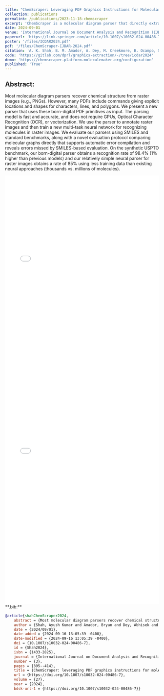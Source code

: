 ```yaml
---
title: "ChemScraper: Leveraging PDF Graphics Instructions for Molecular Diagram Parsing"
collection: publications
permalink: /publications/2023-11-18-chemscraper
excerpt: 'ChemScraper is a molecular diagram parser that directly extracts characters and graphical elements from PDFs without using OCR or GPUs. The extracted data is used for training neural models for molecular recognition in raster images.'
date: 2024-09-01
venue: 'International Journal on Document Analysis and Recognition (IJDAR)'
paperurl: 'https://link.springer.com/article/10.1007/s10032-024-00486-7'
poster: '/files/ICDAR2024.pdf'
pdf: '/files/ChemScraper-IJDAR-2024.pdf'
citation: 'A. K. Shah, B. M. Amador, A. Dey, M. Creekmore, B. Ocampo, S. Denmark, and R. Zanibbi, “ChemScraper: Leveraging PDF Graphics Instructions for Molecular Diagram Parsing,” in Document Analysis and Recognition (Journal) - IJDAR 2024, vol. 27, Sep. 2024, pp. 395-414, doi: 10.1007/s10032-024-00486-7.'
code: 'https://gitlab.com/dprl/graphics-extraction/-/tree/icdar2024'
demo: 'https://chemscraper.platform.moleculemaker.org/configuration'
published: 'True'
---
```


## Abstract:
Most molecular diagram parsers recover chemical structure from raster images
(e.g., PNGs). However, many PDFs include commands giving explicit locations and
shapes for characters, lines, and polygons. We present a new parser that uses
these born-digital PDF primitives as input. The parsing model is fast and
accurate, and does not require GPUs, Optical Character Recognition (OCR), or
vectorization. We use the parser to annotate raster images and then train a new
multi-task neural network for recognizing molecules in raster images. We
evaluate our parsers using SMILES and standard benchmarks, along with a novel
evaluation protocol comparing molecular graphs directly that supports automatic
error compilation and reveals errors missed by SMILES-based evaluation. On the
synthetic USPTO benchmark, our born-digital parser obtains a recognition rate of
98.4% (1% higher than previous models) and our relatively simple neural parser
for raster images obtains a rate of 85% using less training data than existing
neural approaches (thousands vs. millions of molecules).

<iframe src="/files/ICDAR2024.pdf" width="100%" height="600" frameborder="no" border="0" marginwidth="0" marginheight="0"></iframe>

<br>

<iframe src="/files/ChemScraper-IJDAR-2024.pdf" width="100%" height="800" frameborder="no" border="0" marginwidth="0" marginheight="0"></iframe>


<br>
**.bib:**

```bib
@article{shahChemScraper2024,
	abstract = {Most molecular diagram parsers recover chemical structure from raster images (e.g., PNGs). However, many PDFs include commands giving explicit locations and shapes for characters, lines, and polygons. We present a new parser that uses these born-digital PDF primitives as input. The parsing model is fast and accurate, and does not require GPUs, Optical Character Recognition (OCR), or vectorization. We use the parser to annotate raster images and then train a new multi-task neural network for recognizing molecules in raster images. We evaluate our parsers using SMILES and standard benchmarks, along with a novel evaluation protocol comparing molecular graphs directly that supports automatic error compilation and reveals errors missed by SMILES-based evaluation. On the synthetic USPTO benchmark, our born-digital parser obtains a recognition rate of 98.4{\%} (1{\%} higher than previous models) and our relatively simple neural parser for raster images obtains a rate of 85{\%} using less training data than existing neural approaches (thousands vs. millions of molecules).},
	author = {Shah, Ayush Kumar and Amador, Bryan and Dey, Abhisek and Creekmore, Ming and Ocampo, Blake and Denmark, Scott and Zanibbi, Richard},
	date = {2024/09/01},
	date-added = {2024-09-16 13:05:39 -0400},
	date-modified = {2024-09-16 13:05:39 -0400},
	doi = {10.1007/s10032-024-00486-7},
	id = {Shah2024},
	isbn = {1433-2825},
	journal = {International Journal on Document Analysis and Recognition (IJDAR)},
	number = {3},
	pages = {395--414},
	title = {ChemScraper: leveraging PDF graphics instructions for molecular diagram parsing},
	url = {https://doi.org/10.1007/s10032-024-00486-7},
	volume = {27},
	year = {2024},
	bdsk-url-1 = {https://doi.org/10.1007/s10032-024-00486-7}}
```

<!-- {% include iframe_holder.html url="/files/P1.17-teaser.mov" width="560" height="325" %} -->
